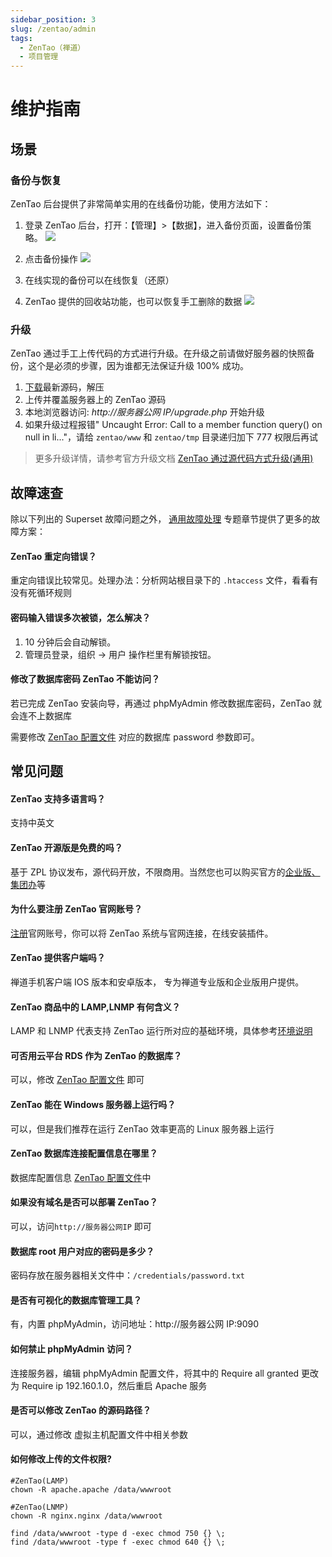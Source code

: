 ```yaml
---
sidebar_position: 3
slug: /zentao/admin
tags:
  - ZenTao（禅道）
  - 项目管理
---
```


# 维护指南

## 场景

### 备份与恢复

ZenTao 后台提供了非常简单实用的在线备份功能，使用方法如下：

1. 登录 ZenTao 后台，打开：【管理】>【数据】，进入备份页面，设置备份策略。
   ![](https://libs.websoft9.com/Websoft9/DocsPicture/zh/zentao/zentao-backupstr-websoft9.png)

2. 点击备份操作
   ![](https://libs.websoft9.com/Websoft9/DocsPicture/zh/zentao/zentao-backup-websoft9.png)

3. 在线实现的备份可以在线恢复（还原）

4. ZenTao 提供的回收站功能，也可以恢复手工删除的数据
   ![](https://libs.websoft9.com/Websoft9/DocsPicture/zh/zentao/zentao-recycle-websoft9.png)

### 升级

ZenTao 通过手工上传代码的方式进行升级。在升级之前请做好服务器的快照备份，这个是必须的步骤，因为谁都无法保证升级 100% 成功。

1. [下载](https://www.zentao.net/download.html)最新源码，解压
2. 上传并覆盖服务器上的 ZenTao 源码
3. 本地浏览器访问: _http://服务器公网 IP/upgrade.php_ 开始升级
4. 如果升级过程报错" Uncaught Error: Call to a member function query() on null in li..."，请给 `zentao/www` 和 `zentao/tmp` 目录递归加下 777 权限后再试

> 更多升级详情，请参考官方升级文档 [ZenTao 通过源代码方式升级(通用)](https://www.zentao.net/book/zentaopmshelp/67.html)

## 故障速查

除以下列出的 Superset 故障问题之外， [通用故障处理](../troubleshooting) 专题章节提供了更多的故障方案：

#### ZenTao 重定向错误？

重定向错误比较常见。处理办法：分析网站根目录下的 `.htaccess` 文件，看看有没有死循环规则

#### 密码输入错误多次被锁，怎么解决？

1. 10 分钟后会自动解锁。
2. 管理员登录，组织 → 用户 操作栏里有解锁按钮。

#### 修改了数据库密码 ZenTao 不能访问？

若已完成 ZenTao 安装向导，再通过 phpMyAdmin 修改数据库密码，ZenTao 就会连不上数据库

需要修改 [ZenTao 配置文件](././#path) 对应的数据库 password 参数即可。

## 常见问题

#### ZenTao 支持多语言吗？

支持中英文

#### ZenTao 开源版是免费的吗？

基于 ZPL 协议发布，源代码开放，不限商用。当然您也可以购买官方的[企业版、集团办](https://www.zentao.net/page/professional.html)等

#### 为什么要注册 ZenTao 官网账号？

[注册](https://www.zentao.net/user-register.html)官网账号，你可以将 ZenTao 系统与官网连接，在线安装插件。

#### ZenTao 提供客户端吗？

禅道手机客户端 IOS 版本和安卓版本， 专为禅道专业版和企业版用户提供。

#### ZenTao 商品中的 LAMP,LNMP 有何含义？

LAMP 和 LNMP 代表支持 ZenTao 运行所对应的基础环境，具体参考[环境说明](../php)

#### 可否用云平台 RDS 作为 ZenTao 的数据库？

可以，修改 [ZenTao 配置文件](././#path) 即可

#### ZenTao 能在 Windows 服务器上运行吗？

可以，但是我们推荐在运行 ZenTao 效率更高的 Linux 服务器上运行

#### ZenTao 数据库连接配置信息在哪里？

数据库配置信息 [ZenTao 配置文件](././#path)中

#### 如果没有域名是否可以部署 ZenTao？

可以，访问`http://服务器公网IP` 即可

#### 数据库 root 用户对应的密码是多少？

密码存放在服务器相关文件中：`/credentials/password.txt`

#### 是否有可视化的数据库管理工具？

有，内置 phpMyAdmin，访问地址：http://服务器公网 IP:9090

#### 如何禁止 phpMyAdmin 访问？

连接服务器，编辑 phpMyAdmin 配置文件，将其中的 Require all granted 更改为 Require ip 192.160.1.0，然后重启 Apache 服务

#### 是否可以修改 ZenTao 的源码路径？

可以，通过修改 虚拟主机配置文件中相关参数

#### 如何修改上传的文件权限?

```shell
#ZenTao(LAMP)
chown -R apache.apache /data/wwwroot

#ZenTao(LNMP)
chown -R nginx.nginx /data/wwwroot

find /data/wwwroot -type d -exec chmod 750 {} \;
find /data/wwwroot -type f -exec chmod 640 {} \;
```

